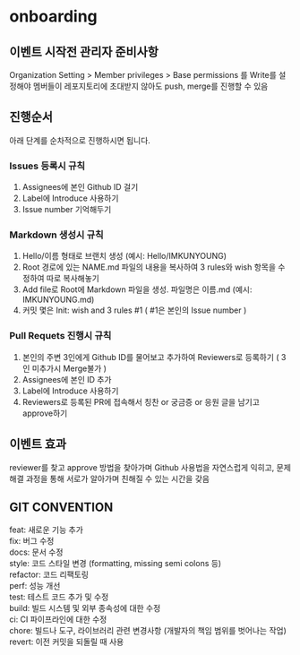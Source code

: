 # onboarding
## 이벤트 시작전 관리자 준비사항
Organization Setting > Member privileges > Base permissions 를 Write를 설정해야 멤버들이 레포지토리에 초대받지 않아도 push, merge를 진행할 수 있음

## 진행순서
아래 단계를 순차적으로 진행하시면 됩니다.
### Issues 등록시 규칙
1. Assignees에 본인 Github ID 걸기
2. Label에 Introduce 사용하기
3. Issue number 기억해두기

### Markdown 생성시 규칙
1. Hello/이름 형태로 브랜치 생성 (예시: Hello/IMKUNYOUNG)
2. Root 경로에 있는 NAME.md 파일의 내용을 복사하여 3 rules와 wish 항목을 수정하여 따로 복사해놓기
2. Add file로 Root에 Markdown 파일을 생성. 파일명은 이름.md (예시: IMKUNYOUNG.md)
3. 커밋 몇은 Init: wish and 3 rules #1 ( #1은 본인의 Issue number )

### Pull Requets 진행시 규칙
1. 본인의 주변 3인에게 Github ID를 물어보고 추가하여 Reviewers로 등록하기 ( 3인 미추가시 Merge불가 )
2. Assignees에 본인 ID 추가
3. Label에 Introduce 사용하기
4. Reviewers로 등록된 PR에 접속해서 칭찬 or 궁금증 or 응원 글을 남기고 approve하기

## 이벤트 효과
reviewer를 찾고 approve 방법을 찾아가며 Github 사용법을 자연스럽게 익히고, 문제 해결 과정을 통해 서로가 알아가며 친해질 수 있는 시간을 갖음


## GIT CONVENTION
feat: 새로운 기능 추가 <br/>
fix: 버그 수정 <br/>
docs: 문서 수정 <br/>
style: 코드 스타일 변경 (formatting, missing semi colons 등) <br/>
refactor: 코드 리팩토링 <br/>
perf: 성능 개선 <br/>
test: 테스트 코드 추가 및 수정 <br/>
build: 빌드 시스템 및 외부 종속성에 대한 수정 <br/>
ci: CI 파이프라인에 대한 수정 <br/>
chore: 빌드나 도구, 라이브러리 관련 변경사항 (개발자의 책임 범위를 벗어나는 작업) <br/>
revert: 이전 커밋을 되돌릴 때 사용 <br/>

